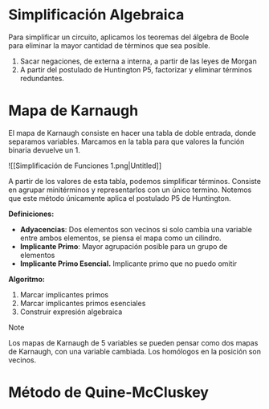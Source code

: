 # Simplificación Algebraica

Para simplificar un circuito, aplicamos los teoremas del álgebra de Boole para eliminar la mayor cantidad de términos que sea posible.

1. Sacar negaciones, de externa a interna, a partir de las leyes de Morgan
2. A partir del postulado de Huntington P5, factorizar y eliminar términos redundantes.

# Mapa de Karnaugh

El mapa de Karnaugh consiste en hacer una tabla de doble entrada, donde separamos variables. Marcamos en la tabla para que valores la función binaria devuelve un $1$.

![[Simplificación de Funciones 1.png|Untitled]]

A partir de los valores de esta tabla, podemos simplificar términos. Consiste en agrupar minitérminos y representarlos con un único termino. Notemos que este método únicamente aplica el postulado P5 de Huntington.

**Definiciones:**

- **Adyacencias**: Dos elementos son vecinos si solo cambia una variable entre ambos elementos, se piensa el mapa como un cilindro.
- **Implicante Primo**: Mayor agrupación posible para un grupo de elementos
- **Implicante Primo Esencial.** Implicante primo que no puedo omitir

**Algoritmo:**

1. Marcar implicantes primos
2. Marcar implicantes primos esenciales
3. Construir expresión algebraica

> [!note]
> Los mapas de Karnaugh de 5 variables se pueden pensar como dos mapas de Karnaugh, con una variable cambiada. Los homólogos en la posición son vecinos.


# Método de Quine-McCluskey